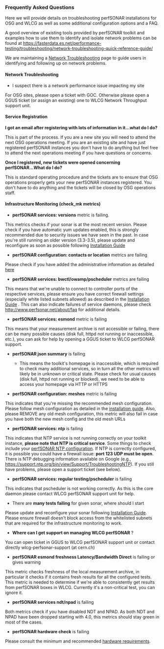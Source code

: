 ### Frequently Asked Questions 

Here we will provide details on troubleshooting perfSONAR installations for OSG and WLCG as well as some additional configuration options and a FAQ.

A good overview of existing tools provided by perfSONAR toolkit and examples how to use them to identify and isolate network problems can be found at https://fasterdata.es.net/performance-testing/troubleshooting/network-troubleshooting-quick-reference-guide/

We are maintaining a [Network Troubleshooting](../network-troubleshooting.md) page to guide users in identifying and following up on network problems.

#### Network Troubleshooting

* I suspect there is a network performance issue impacting my site

For OSG sites, please open a ticket with GOC. Otherwise please open a GGUS ticket (or assign an existing) one to WLCG Network Throughput support unit.

#### Service Registration
**I got an email after registering with lots of information in it...what do I do?** 

This is part of the process. If you are a new site you will need to attend the next OSG operations meeting. If you are an existing site and have just registered perfSONAR instances you don't have to do anything but feel free to attend the next operations meeting if you have questions or concerns.

**Once I registered, new tickets were opened concerning perfSONAR...What do I do?** 

This is standard operating procedure and the tickets are to ensure that OSG operations properly gets your new perfSONAR instances registered. You don't have to do anything and the tickets will be closed by OSG operations staff.

#### Infrastructure Monitoring (check\_mk metrics)

* **perfSONAR services: versions** metric is failing.

This metrics checks if your sonar is at the most recent version. Please check if you have automatic yum updates enabled, this is strongly recommended due to security issues we have seen in the past. In case you're still running an older version (3.3-3.5), please update and reconfigure as soon as possible following [Installation Guide](installation.md) 

* **perfSONAR configuration: contacts or location** metrics are failing 

Please check if you have added the administrative information as detailed [here](http://docs.perfsonar.net/install_config_first_time.html#updating-your-administrative-information)

* **perfSONAR services: bwctl/owamp/pscheduler** metrics are failing

This means that we're unable to connect to controller ports of the respective services, please ensure you have correct firewall settings (especially white listed subnets allowed) as described in the [Installation Guide](installation.md) . This can also indicate failures of service daemons, please check <http://www.perfsonar.net/about/faq> for additional details.

* **perfSONAR services: esmond** metric is failing

This means that your measurement archive is not accessible or failing, there can be many possible causes (disk full, httpd not running or inaccessible, etc.), you can ask for help by opening a GGUS ticket to WLCG perfSONAR support. 

* **perfSONAR json summary** is failing
    -   This means the toolkit's homepage is inaccessible, which is required to check many additional services, so in turn all the other metrics will likely be in unknown or critical state. Please check for usual causes (disk full, httpd not running or blocked), we need to be able to access your homepage via HTTP or HTTPS 
    
* **perfSONAR configuration: meshes** metric is failing

This indicates that you're missing the recommended mesh configuration. Please follow mesh configuration as detailed in the [installation guide](installation.md). Also, please REMOVE any old mesh configuration, this metric will also fail in case you have both the new mesh config and the old mesh URLs 

* **perfSONAR services: ntp** is failing

This indicates that NTP service is not running correctly on your toolkit instance, **please note that NTP is critical service**. Some things to check include your [perfSONAR NTP configuration](http://docs.perfsonar.net/manage_ntp.html).  If NTP is correctly configured, it is possible you could have a firewall issue:  **port 123 UDP must be open**.   There is NTP debugging information available on Google (e.g., <https://support.ntp.org/bin/view/Support/TroubleshootingNTP>).  If you still have problems, please open a support ticket (see below).

* **perfSONAR services: regular testing/pscheduler** is failing

This indicates that pscheduler is not working correctly. As this is the core daemon please contact WLCG perfSONAR support unit for help.

* There are **many tests failing** for given sonar, where should I start

Please update and reconfigure your sonar following [Installation Guide](installation.md). Please ensure firewall doesn't block access from the whitelisted subnets that are required for the infrastructure monitoring to work. 

* **Where can I get support on managing WLCG perfSONAR** ?

You can open ticket in GGUS to WLCG perfSONAR support unit or contact directly wlcg-perfsonar-support (at cern.ch) 

* **perfSONAR esmond freshness Latency/Bandwidth Direct** is failing or gives warning

This metric checks freshness of the local measurement archive, in particular it checks if it contains fresh results for all the configured tests. This metric is needed to determine if we're able to consistently get results from perfSONAR boxes in WLCG. Currently it's a non-critical test, you can ignore it. 

* **perfSONAR services ndt/npad** is failing

Both metrics check if you have disabled NDT and NPAD. As both NDT and NPAD have been dropped starting with 4.0, this metrics should stay green in most of the cases. 

* **perfSONAR hardware check** is failing

Please consult the minimum and recommended [hardware requirements](deployment-models.md). 
